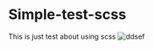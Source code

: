 # Simple-test-scss
This is just test about using scss
![ddsef](https://user-images.githubusercontent.com/81826528/135311512-c9e2d92b-c449-4046-a001-7ae4c9dbd6ef.JPG)

